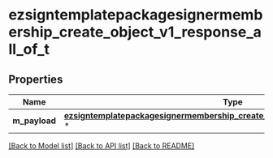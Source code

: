 # ezsigntemplatepackagesignermembership_create_object_v1_response_all_of_t

## Properties
Name | Type | Description | Notes
------------ | ------------- | ------------- | -------------
**m_payload** | [**ezsigntemplatepackagesignermembership_create_object_v1_response_m_payload_t**](ezsigntemplatepackagesignermembership_create_object_v1_response_m_payload.md) \* |  | 

[[Back to Model list]](../README.md#documentation-for-models) [[Back to API list]](../README.md#documentation-for-api-endpoints) [[Back to README]](../README.md)


